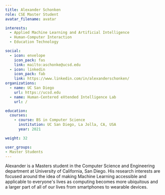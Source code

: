 ```yaml
---
title: Alexander Schonken
role: CSE Master Student
avatar_filename: avatar

interests:
  - Applied Machine Learning and Artificial Intelligence
  - Human-Computer Interaction
  - Education Technology

social:
  - icon: envelope
    icon_pack: fas
    link: mailto:aschonke@ucsd.edu
  - icon: linkedin
    icon_pack: fab
    link: https://www.linkedin.com/in/alexanderschonken/
organizations:
  - name: UC San Diego
    url: https://ucsd.edu
  - name: Human-Centered eXtended Intelligence Lab
    url: /

education:
  courses:
    - course: BS in Computer Science
      institution: UC San Diego, La Jolla, CA, USA
      year: 2021

weight: 32

user_groups:
- Master Students
---
```

Alexander is a Masters student in the Computer Science and Engineering department at University of California, San Diego. His research interests are focused around the idea of making Machine Learning accessible and applicable to everyone's lives as computing becomes more ubiquitous and a larger part of all of our lives from smartphones to wearable devices. 
